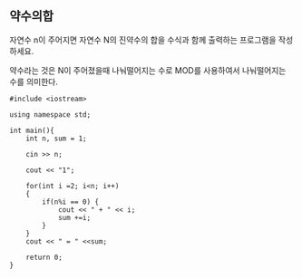 ## 약수의합

자연수 n이 주어지면 자연수 N의 진약수의 합을 수식과 함께 출력하는 프로그램을 작성하세요.

약수라는 것은 N이 주어졌을때 나눠떨어지는 수로 MOD를 사용하여서 나눠떨어지는 수를 의미한다.

~~~
#include <iostream>

using namespace std;

int main(){
	int n, sum = 1;

	cin >> n;

	cout << "1";

	for(int i =2; i<n; i++)
	{
		if(n%i == 0) {
			cout << " + " << i; 
			sum +=i;
		}
	}
	cout << " = " <<sum;

	return 0;
}
~~~
